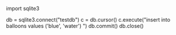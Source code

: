 import sqlite3

db = sqlite3.connect("testdb")
c = db.cursor()
c.execute("insert into balloons values ('blue', 'water') ")
db.commit()
db.close()
